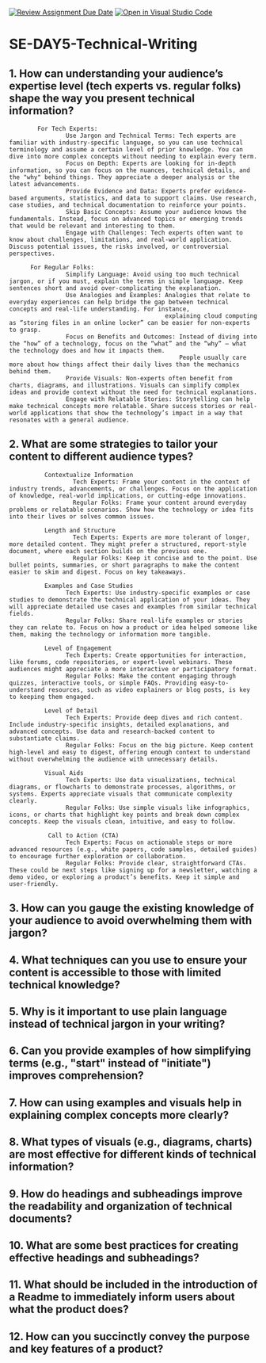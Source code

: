 [![Review Assignment Due Date](https://classroom.github.com/assets/deadline-readme-button-22041afd0340ce965d47ae6ef1cefeee28c7c493a6346c4f15d667ab976d596c.svg)](https://classroom.github.com/a/zsAR-pyY)
[![Open in Visual Studio Code](https://classroom.github.com/assets/open-in-vscode-2e0aaae1b6195c2367325f4f02e2d04e9abb55f0b24a779b69b11b9e10269abc.svg)](https://classroom.github.com/online_ide?assignment_repo_id=18577843&assignment_repo_type=AssignmentRepo)
# SE-DAY5-Technical-Writing
## 1. How can understanding your audience’s expertise level (tech experts vs. regular folks) shape the way you present technical information?
            For Tech Experts:
                    Use Jargon and Technical Terms: Tech experts are familiar with industry-specific language, so you can use technical terminology and assume a certain level of prior knowledge. You can dive into more complex concepts without needing to explain every term.
                    Focus on Depth: Experts are looking for in-depth information, so you can focus on the nuances, technical details, and the "why" behind things. They appreciate a deeper analysis or the latest advancements.
                    Provide Evidence and Data: Experts prefer evidence-based arguments, statistics, and data to support claims. Use research, case studies, and technical documentation to reinforce your points.
                    Skip Basic Concepts: Assume your audience knows the fundamentals. Instead, focus on advanced topics or emerging trends that would be relevant and interesting to them.
                    Engage with Challenges: Tech experts often want to know about challenges, limitations, and real-world application. Discuss potential issues, the risks involved, or controversial perspectives.
                    
          For Regular Folks:
                    Simplify Language: Avoid using too much technical jargon, or if you must, explain the terms in simple language. Keep sentences short and avoid over-complicating the explanation.
                    Use Analogies and Examples: Analogies that relate to everyday experiences can help bridge the gap between technical concepts and real-life understanding. For instance, 
                                                explaining cloud computing as “storing files in an online locker” can be easier for non-experts to grasp.
                    Focus on Benefits and Outcomes: Instead of diving into the “how” of a technology, focus on the “what” and the “why” — what the technology does and how it impacts them. 
                                                    People usually care more about how things affect their daily lives than the mechanics behind them.
                    Provide Visuals: Non-experts often benefit from charts, diagrams, and illustrations. Visuals can simplify complex ideas and provide context without the need for technical explanations.
                    Engage with Relatable Stories: Storytelling can help make technical concepts more relatable. Share success stories or real-world applications that show the technology’s impact in a way that resonates with a general audience.
                    
## 2. What are some strategies to tailor your content to different audience types?

              Contextualize Information
                      Tech Experts: Frame your content in the context of industry trends, advancements, or challenges. Focus on the application of knowledge, real-world implications, or cutting-edge innovations.
                      Regular Folks: Frame your content around everyday problems or relatable scenarios. Show how the technology or idea fits into their lives or solves common issues.
                      
              Length and Structure
                      Tech Experts: Experts are more tolerant of longer, more detailed content. They might prefer a structured, report-style document, where each section builds on the previous one.
                      Regular Folks: Keep it concise and to the point. Use bullet points, summaries, or short paragraphs to make the content easier to skim and digest. Focus on key takeaways.
                      
              Examples and Case Studies
                    Tech Experts: Use industry-specific examples or case studies to demonstrate the technical application of your ideas. They will appreciate detailed use cases and examples from similar technical fields.
                    Regular Folks: Share real-life examples or stories they can relate to. Focus on how a product or idea helped someone like them, making the technology or information more tangible.
                    
              Level of Engagement
                    Tech Experts: Create opportunities for interaction, like forums, code repositories, or expert-level webinars. These audiences might appreciate a more interactive or participatory format.
                    Regular Folks: Make the content engaging through quizzes, interactive tools, or simple FAQs. Providing easy-to-understand resources, such as video explainers or blog posts, is key to keeping them engaged.

              Level of Detail
                    Tech Experts: Provide deep dives and rich content. Include industry-specific insights, detailed explanations, and advanced concepts. Use data and research-backed content to substantiate claims.
                    Regular Folks: Focus on the big picture. Keep content high-level and easy to digest, offering enough context to understand without overwhelming the audience with unnecessary details.
                    
              Visual Aids
                    Tech Experts: Use data visualizations, technical diagrams, or flowcharts to demonstrate processes, algorithms, or systems. Experts appreciate visuals that communicate complexity clearly.
                    Regular Folks: Use simple visuals like infographics, icons, or charts that highlight key points and break down complex concepts. Keep the visuals clean, intuitive, and easy to follow.
                    
               Call to Action (CTA)
                    Tech Experts: Focus on actionable steps or more advanced resources (e.g., white papers, code samples, detailed guides) to encourage further exploration or collaboration.
                    Regular Folks: Provide clear, straightforward CTAs. These could be next steps like signing up for a newsletter, watching a demo video, or exploring a product’s benefits. Keep it simple and user-friendly.

## 3. How can you gauge the existing knowledge of your audience to avoid overwhelming them with jargon?
## 4. What techniques can you use to ensure your content is accessible to those with limited technical knowledge?
## 5. Why is it important to use plain language instead of technical jargon in your writing?
## 6. Can you provide examples of how simplifying terms (e.g., "start" instead of "initiate") improves comprehension?
## 7. How can using examples and visuals help in explaining complex concepts more clearly?
## 8. What types of visuals (e.g., diagrams, charts) are most effective for different kinds of technical information?
## 9. How do headings and subheadings improve the readability and organization of technical documents?
## 10. What are some best practices for creating effective headings and subheadings?
## 11. What should be included in the introduction of a Readme to immediately inform users about what the product does?
## 12. How can you succinctly convey the purpose and key features of a product?
